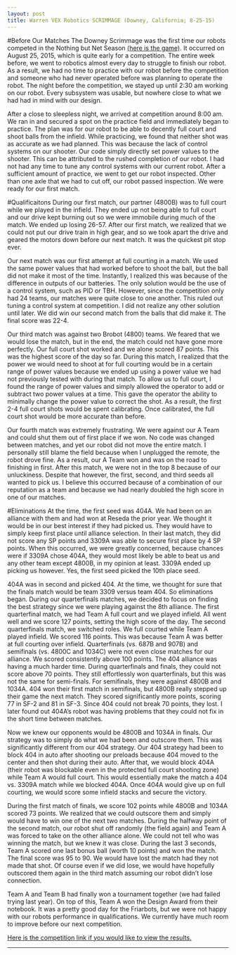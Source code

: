 ```yaml
---
layout: post
title: Warren VEX Robotics SCRIMMAGE (Downey, California; 8-25-15)
---
```

#Before Our Matches
The Downey Scrimmage was the first time our robots competed in the Nothing but Net Season [(here is the game)](https://www.youtube.com/watch?v=A8daR6qBw3M).  It occurred on August 25, 2015, which is quite early for a competition.  The entire week before, we went to robotics almost every day to struggle to finish our robot.  As a result, we had no time to practice with our robot before the competition and someone who had never operated before was planning to operate the robot.  The night before the competition, we stayed up until 2:30 am working on our robot.  Every subsystem was usable, but nowhere close to what we had had in mind with our design.

After a close to sleepless night, we arrived at competition around 8:00 am.  We ran in and secured a spot on the practice field and immediately began to practice.  The plan was for our robot to be able to decently full court and shoot balls from the infield.  While practicing, we found that neither shot was as accurate as we had planned.  This was because the lack of control systems on our shooter.  Our code simply directly set power values to the shooter.  This can be attributed to the rushed completion of our robot.  I had not had any time to tune any control systems with our current robot.  After a sufficient amount of practice, we went to get our robot inspected.  Other than one axle that we had to cut off, our robot passed inspection.  We were ready for our first match.

#Qualificaitons
During our first match, our partner (4800B) was to full court while we played in the infield.  They ended up not being able to full court and our drive kept burning out so we were immobile during much of the match.  We ended up losing 26-57.  After our first match, we realized that we could not put our drive train in high gear, and so we took apart the drive and geared the motors down before our next match.  It was the quickest pit stop ever.

Our next match was our first attempt at full courting in a match.  We used the same power values that had worked before to shoot the ball, but the ball did not make it most of the time.  Instantly, I realized this was because of the difference in outputs of our batteries. The only solution would be the use of a control system, such as PID or TBH. However, since the competition only had 24 teams, our matches were quite close to one another.  This ruled out tuning a control system at competition.  I did not realize any other solution until later.  We did win our second match from the balls that did make it. The final score was 22-4.

Our third match was against two Brobot (4800) teams.  We feared that we would lose the match, but in the end, the match could not have gone more perfectly.  Our full court shot worked and we alone scored 87 points.  This was the highest score of the day so far.  During this match, I realized that the power we would need to shoot at for full courting would be in a certain range of power values because we ended up using a power value we had not previously tested with during that match.  To allow us to full court, I found the range of power values and simply allowed the operator to add or subtract two power values at a time.  This gave the operator the ability to minimally change the power value to correct the shot.  As a result, the first 2-4 full court shots would be spent calibrating.  Once calibrated, the full court shot would be more accurate than before.  

Our fourth match was extremely frustrating.  We were against our A Team and could shut them out of first place if we won.  No code was changed between matches, and yet our robot did not move the entire match.  I personally still blame the field because when I unplugged the remote, the robot drove fine.  As a result, our A Team won and was on the road to finishing in first.  After this match, we were not in the top 8 because of our unluckiness.  Despite that however, the first, second, and third seeds all wanted to pick us.  I believe this occurred because of a combination of our reputation as a team and because we had nearly doubled the high score in one of our matches.

#Eliminations
At the time, the first seed was 404A.  We had been on an alliance with them and had won at Reseda the prior year.  We thought it would be in our best interest if they had picked us.  They would have to simply keep first place until alliance selection.  In their last match, they did not score any SP points and 3309A was able to secure first place by 4 SP points.  When this occurred, we were greatly concerned, because chances were if 3309A chose 404A, they would most likely be able to beat us and any other team except 4800B, in my opinion at least.  3309A ended up picking us however.  Yes, the first seed picked the 10th place seed. 

404A was in second and picked 404.  At the time, we thought for sure that the finals match would be team 3309 versus team 404.  So eliminations began.  During our quarterfinals matches, we decided to focus on finding the best strategy since we were playing against the 8th alliance.  The first quarterfinal match, we had Team A full court and we played infield.  All went well and we score 127 points, setting the high score of the day.  The second quarterfinals match, we switched roles.  We full courted while Team A played infield.  We scored 116 points.  This was because Team A was better at full courting over infield. Quarterfinals (vs. 687B and 907B) and semifinals (vs. 4800C and 1034C) were not even close matches for our alliance.  We scored consistently above 100 points.  The 404 alliance was having a much harder time.  During quarterfinals and finals, they could not score above 70 points. They still effortlessly won quarterfinals, but this was not the same for semi-finals. For semifinals, they were against 4800B and 1034A.  404 won their first match in semifinals, but 4800B really stepped up their game the next match.  They scored significantly more points, scoring 77 in SF-2 and 81 in SF-3.  Since 404 could not break 70 points, they lost.  I later found out 404A’s robot was having problems that they could not fix in the short time between matches.  

Now we knew our opponents would be 4800B and 1034A in finals.  Our strategy was to simply do what we had been and outscore them.  This was significantly different from our 404 strategy. Our 404 strategy had been to block 404 in auto after shooting our preloads because 404 moved to the center and then shot during their auto.  After that, we would block 404A (their robot was blockable even in the protected full court shooting zone) while Team A would full court.  This would essentially make the match a 404 vs. 3309A match while we blocked 404A.  Once 404A would give up on full courting, we would score some infield stacks and secure the victory.

During the first match of finals, we score 102 points while 4800B and 1034A scored 73 points.  We realized that we could outscore them and simply would have to win one of the next two matches.  During the halfway point of the second match, our robot shut off randomly (the field again) and Team A was forced to take on the other alliance alone.  We could not tell who was winning the match, but we knew it was close.  During the last 3 seconds, Team A scored one last bonus ball (worth 10 points) and won the match. 	The final score was 95 to 90.  We would have lost the match had they not made that shot.  Of course even if we did lose, we would have hopefully outscored them again in the third match assuming our robot didn’t lose connection.

Team A and Team B had finally won a tournament together (we had failed trying last year).  On top of this, Team A won the Design Award from their notebook.  It was a pretty good day for the Friarbots, but we were not happy with our robots performance in qualifications.  We currently have much room to improve before our next competition.

[Here is the competition link if you would like to view the results.](http://www.robotevents.com/robot-competitions/vex-robotics-competition/re-vrc-15-2938.html)

---